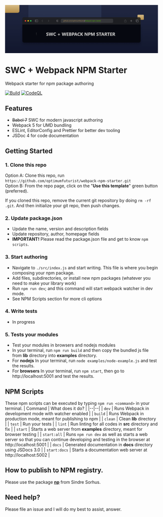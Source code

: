<img src="./webpack-npm-starter-readme.png" alt="webpack npm starter pack" align="center" />

<br />

# SWC + Webpack NPM Starter
Webpack starter for npm package authoring

[![Build](https://github.com/optimumfuturist/swc-webpack-npm-starter/actions/workflows/build.yml/badge.svg)](https://github.com/optimumfuturist/swc-webpack-npm-starter/actions/workflows/build.yml)
[![CodeQL](https://github.com/optimumfuturist/swc-webpack-npm-starter/actions/workflows/codeql.yml/badge.svg)](https://github.com/optimumfuturist/swc-webpack-npm-starter/actions/workflows/codeql.yml)

## Features
* ~~Babel 7~~ SWC for modern javascript authoring
* Webpack 5 for UMD bundling
* ESLint, EditorConfig and Prettier for better dev tooling
* JSDoc 4 for code documentation

## Getting Started
### 1. Clone this repo 
Option A: Clone this repo, run `https://github.com/optimumfuturist/webpack-npm-starter.git` <br />
Option B: From the repo page, click on the "**Use this template**" green button (preferred).

If you cloned this repo, remove the current  git repository by doing `rm -rf .git`. And then initialize your git repo, then push changes.


### 2. Update package.json
* Update the name, version and description fields
* Update repository, author, homepage fields
* **IMPORTANT!** Please read the package.json file and get to know `npm scripts`.

### 3. Start authoring
* Navigate to `./src/index.js` and start writing. This file is where you begin composing your npm package.
* Add files, subdirectories, or install new npm packages (whatever you need to make your library work)
* Run `npm run dev`; and this command will start webpack watcher in dev mode.
* See NPM Scripts section for more cli options
### 4. Write tests
 * In progress

### 5. Tests your modules
 * Test your modules in browsers and nodejs modules
 * In your terminal, run `npm run build` and then copy the bundled js file from **lib** directory into **examples** directory.
 * For **nodejs** In your terminal, run `node examples/node-example.js` and test the results.
 * For **browsers** In your terminal, run `npm start`, then go to http://localhost:5001 and test the results.

## NPM Scripts
These npm scripts can be executed by typing `npm run <command>` in your terminal.
| Command |  What does it do? |
|--|--|
| `dev` | Runs Webpack in development mode with watcher enabled |
| `build` | Runs Webpack in production mode, meant for publishing to npm |
| `clean` | Clean **lib** directory |
| `test` | Run your tests |
| `lint` | Run linting for all codes in **src** directory and fix |
| `start` | Starts a web server from **examples** directory, meant for browser testing |
| `start:all` | Runs `npm run dev` as well as starts a web server so that you can continue developing and testing in the browser at http://localhost:5001 |
| `docs` | Generated documentation in **docs** directory using JSDocs 3.0 |
| `start:docs` | Starts a documentation web server at http://localhost:5002 |

## How to publish to NPM registry.
Please use the package **[np](https://github.com/sindresorhus/np)** from Sindre Sorhus.

## Need help?
Please file an issue and I will do my best to assist, answer.
